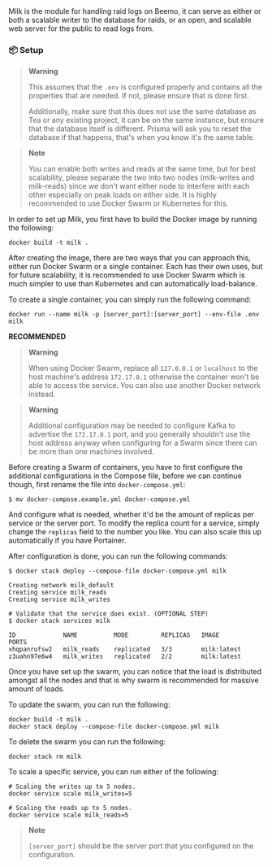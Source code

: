 ##

Milk is the module for handling raid logs on Beemo, it can serve as either or both a scalable writer to the database for raids, or an open, and scalable web server for the public to read logs from.

### 📦 Setup

> **Warning**
> 
> This assumes that the `.env` is configured properly and contains all the properties that are needed. If not, please ensure that is done first.
> 
> Additionally, make sure that this does not use the same database as Tea or any existing project, it can be on the same instance, but ensure that the database itself is different. Prisma will ask you to reset the database if that happens, that's when you know it's the same table.

> **Note**
> 
> You can enable both writes and reads at the same time, but for best scalability, please separate the two into two nodes (milk-writes and milk-reads) 
> since we don't want either node to interfere with each other especially on peak loads on either side. It is highly recommended to use Docker Swarm 
> or Kubernetes for this.

In order to set up Milk, you first have to build the Docker image by running the following:
```shell
docker build -t milk .
```

After creating the image, there are two ways that you can approach this, either run Docker Swarm or a single container. Each has their own uses, but 
for future scalability, it is recommended to use Docker Swarm which is much simpler to use than Kubernetes and can automatically load-balance.

To create a single container, you can simply run the following command:
```shell
docker run --name milk -p [server_port]:[server_port] --env-file .env milk
```

**RECOMMENDED** 

> **Warning**
> 
> When using Docker Swarm, replace all `127.0.0.1` or `localhost` to the host machine's address `172.17.0.1` otherwise 
> the container won't be able to access the service. You can also use another Docker network instead.

> **Warning**
> 
> Additional configuration may be needed to configure Kafka to advertise the `172.17.0.1` port, and you generally shouldn't 
> use the host address anyway when configuring for a Swarm since there can be more than one machines involved.

Before creating a Swarm of containers, you have to first configure the additional configurations in the Compose file, before we 
can continue though, first rename the file into `docker-compose.yml`:
```shell
$ mv docker-compose.example.yml docker-compose.yml
```

And configure what is needed, whether it'd be the amount of replicas per service or the server port. To modify the replica count 
for a service, simply change the `replicas` field to the number you like. You can also scale this up automatically if you have Portainer.

After configuration is done, you can run the following commands:
```shell
$ docker stack deploy --compose-file docker-compose.yml milk

Creating network milk_default
Creating service milk_reads
Creating service milk_writes

# Validate that the service does exist. (OPTIONAL STEP)
$ docker stack services milk

ID             NAME          MODE         REPLICAS   IMAGE         PORTS
xhqpanrufsw2   milk_reads    replicated   3/3        milk:latest   
z3uahn97e6w4   milk_writes   replicated   2/2        milk:latest   
```

Once you have set up the swarm, you can notice that the load is distributed amongst all the nodes and that is why swarm is recommended 
for massive amount of loads.

To update the swarm, you can run the following:
```shell
docker build -t milk .
docker stack deploy --compose-file docker-compose.yml milk
```

To delete the swarm you can run the following:
```shell
docker stack rm milk
```

To scale a specific service, you can run either of the following:
```shell
# Scaling the writes up to 5 nodes.
docker service scale milk_writes=5

# Scaling the reads up to 5 nodes.
docker service scale milk_reads=5
```

> **Note**
> 
> `[server_port]` should be the server port that you configured on the configuration.
